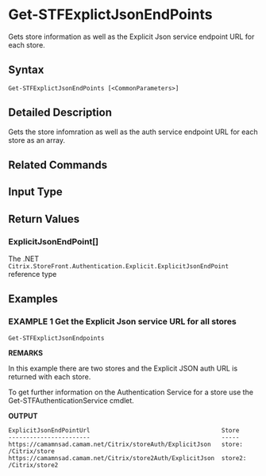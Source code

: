 ﻿# Get-STFExplictJsonEndPoints

Gets store information as well as the Explicit Json service endpoint URL for each store.

## Syntax

```
Get-STFExplictJsonEndPoints [<CommonParameters>]
```

## Detailed Description

Gets the store infomration as well as the auth service endpoint URL for each store as an array.

## Related Commands


## Input Type

### 



## Return Values

### ExplicitJsonEndPoint[]

The .NET `Citrix.StoreFront.Authentication.Explicit.ExplicitJsonEndPoint` reference type

## Examples

### EXAMPLE 1 Get the Explicit Json service URL for all stores

```
Get-STFExplictJsonEndpoints
```

**REMARKS**

In this example there are two stores and the Explicit JSON auth URL is returned with each store.

To get further information on the Authentication Service for a store use the Get-STFAuthenticationService cmdlet.

**OUTPUT**

```
ExplicitJsonEndPointUrl                                     Store                  
-----------------------                                     -----                  
https://camamnsad.camam.net/Citrix/storeAuth/ExplicitJson   store: /Citrix/store   
https://camamnsad.camam.net/Citrix/store2Auth/ExplicitJson  store2: /Citrix/store2
```
